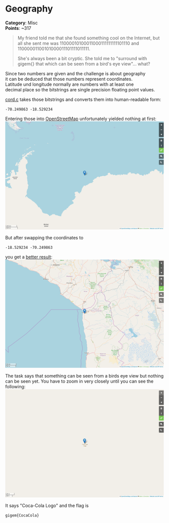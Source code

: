 # Geography
__Category__: Misc  
__Points__: ~317
>My friend told me that she found something cool on the Internet,
>but all she sent me was 11000010100011000111111111101110 and
>11000001100101000011101111011111.
>
>She's always been a bit cryptic. She told me to "surround with 
>gigem{} that which can be seen from a bird's eye view"... what?

Since two numbers are given and the challenge is about geography  
it can be deduced that those numbers represent coordinates.   
Latitude und longitude normally are numbers with at least one   
decimal place so the bitstrings are single precision floating point values.

[cord.c](cord.c) takes those bitstrings and converts them into human-readable form:
```
-70.249863 -18.529234
```  
  
Entering those into [OpenStreetMap](https://www.openstreetmap.org/search?query=-70.249863%20-18.529234#map=6/-70.250/-18.529) unfortunately yielded nothing at first:
![](./no_results.png)

But after swapping the coordinates to
```
-18.529234 -70.249863
```
you get a [better result](https://www.openstreetmap.org/search?query=-18.529234%2C-70.249863):
![](./results.png)

The task says that something can be seen from a birds eye view but nothing can be seen yet. You have to zoom in very closely until you can see the following:
![](./zoomed.png)

It says "Coca-Cola Logo" and the flag is
```
gigem{CocaCola}
```
